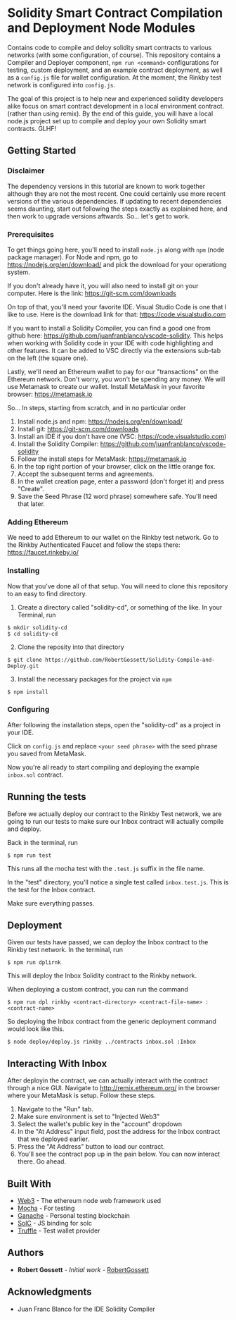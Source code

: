 # Solidity Smart Contract Compilation and Deployment Node Modules

Contains code to compile and deloy solidity smart contracts to various networks (with some configuration, of course). This repository contains a Compiler and Deployer component, ```npm run <command>``` configurations for testing, custom deployment, and an example contract deployment, as well as a ```config.js``` file for wallet configuration. At the moment, the Rinkby test network is configured into ```config.js```. 

The goal of this project is to help new and experienced solidity developers alike focus on smart contract development in a local environment contract. (rather than using remix). By the end of this guide, you will have a local node.js project set up to compile and deploy your own Solidity smart contracts. GLHF!


## Getting Started

### Disclaimer

The dependency versions in this tutorial are known to work together although they are not the most recent. One could certainly use more recent versions of the various dependencies. If updating to recent dependencies seems daunting, start out following the steps exactly as explained here, and then work to upgrade versions aftwards. So... let's get to work. 

### Prerequisites

To get things going here, you'll need to install ```node.js``` along with ```npm``` (node package manager). 
For Node and npm, go to https://nodejs.org/en/download/ and pick the download for your operationg system.

If you don't already have it, you will also need to install git on your computer. Here is the link: https://git-scm.com/downloads

On top of that, you'll need your favorite IDE. Visual Studio Code is one that I like to use.
Here is the download link for that: https://code.visualstudio.com

If you want to install a Solidity Compiler, you can find a good one from github here: https://github.com/juanfranblanco/vscode-solidity. This helps when working with Solidity code in your IDE with code highlighting and other features. It can be added to VSC directly via the extensions sub-tab on the left (the square one).

Lastly, we'll need an Ethereum wallet to pay for our "transactions" on the Ethereum network. Don't worry, you won't be spending any money. We will use Metamask to create our wallet. Install MetaMask in your favorite browser: https://metamask.io

So... In steps, starting from scratch, and in no particular order
1. Install node.js and npm: https://nodejs.org/en/download/ 
2. Install git: https://git-scm.com/downloads
3. Install an IDE if you don't have one (VSC: https://code.visualstudio.com)
4. Install the Solidity Compiler: https://github.com/juanfranblanco/vscode-solidity
5. Follow the install steps for MetaMask: https://metamask.io
6. In the top right portion of your browser, click on the little orange fox. 
7. Accept the subsequent terms and agreements.
8. In the wallet creation page, enter a password (don't forget it) and press "Create".
9. Save the Seed Phrase (12 word phrase) somewhere safe. You'll need that later.

### Adding Ethereum

We need to add Ethereum to our wallet on the Rinkby test network.
Go to the Rinkby Authenticated Faucet and follow the steps there: https://faucet.rinkeby.io/

### Installing

Now that you've done all of that setup. You will need to clone this repository to an easy to find directory.

1. Create a directory called "solidity-cd", or something of the like. In your Terminal, run
```
$ mkdir solidity-cd
$ cd solidity-cd
```
2. Clone the reposity into that directory
```
$ git clone https://github.com/RobertGossett/Solidity-Compile-and-Deploy.git
```
3. Install the necessary packages for the project via ```npm```
```
$ npm install
```

### Configuring

After following the installation steps, open the "solidity-cd" as a project in your IDE. 

Click on ```config.js``` and replace ```<your seed phrase>``` with the seed phrase you saved from MetaMask.

Now you're all ready to start compiling and deploying the example ```inbox.sol``` contract.

## Running the tests

Before we actually deploy our contract to the Rinkby Test network, we are going to run our tests to make sure our Inbox contract will actually compile and deploy.

Back in the terminal, run
```
$ npm run test
```
This runs all the mocha test with the ```.test.js``` suffix in the file name.

In the "test" directory, you'll notice a single test called ```inbox.test.js```. This is the test for the Inbox contract. 

Make sure everything passes. 

## Deployment

Given our tests have passed, we can deploy the Inbox contract to the Rinkby test network. In the terminal, run
```
$ npm run dplirnk
```

This will deploy the Inbox Solidity contract to the Rinkby network.

When deploying a custom contract, you can run the command
```
$ npm run dpl rinkby <contract-directory> <contract-file-name> :<contract-name>
```
So deploying the Inbox contract from the generic deployment command would look like this.
```
$ node deploy/deploy.js rinkby ../contracts inbox.sol :Inbox
```
## Interacting With Inbox

After deployin the contract, we can actually interact with the contract through a nice GUI.
Navigate to http://remix.ethereum.org/ in the browser where your MetaMask is setup.
Follow these steps.

1. Navigate to the "Run" tab.
2. Make sure environment is set to "Injected Web3"
3. Select the wallet's public key in the "account" dropdown
4. In the "At Address" input field, post the address for the Inbox contract that we deployed earlier.
5. Press the "At Address" button to load our contract. 
6. You'll see the contract pop up in the pain below. You can now interact there. Go ahead.  


## Built With

* [Web3](https://web3js.readthedocs.io/en/1.0/) - The ethereum node web framework used
* [Mocha](https://maven.apache.org/) - For testing
* [Ganache](https://truffleframework.com/ganache) - Personal testing blockchain
* [SolC](https://www.npmjs.com/package/solc) - JS binding for solc
* [Truffle](https://truffleframework.com/truffle) - Test wallet provider

## Authors

* **Robert Gossett** - *Initial work* - [RobertGossett](https://github.com/RobertGossett)

## Acknowledgments

* Juan Franc Blanco for the IDE Solidity Compiler

